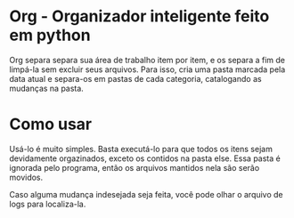 # Org - Organizador inteligente feito em python

Org separa separa sua área de trabalho item por item, e os separa a fim de limpá-la sem excluir seus arquivos.
Para isso, cria uma pasta marcada pela data atual e separa-os em pastas de cada categoria, catalogando as mudanças na pasta.

# Como usar 

Usá-lo é muito simples. Basta executá-lo para que todos os itens sejam devidamente orgazinados, exceto os contidos na pasta else.
Essa pasta é ignorada pelo programa, então os arquivos mantidos nela são serão movidos.

Caso alguma mudança indesejada seja feita, você pode olhar o arquivo de logs para localiza-la.
